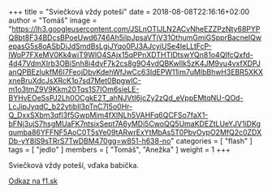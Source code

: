 +++
title = "Sviečková vždy poteší"
date = 2018-08-08T22:16:16+02:00
author = "Tomáš"
image = "https://lh3.googleusercontent.com/JSLnOTIJLN2ACvNheEZZPzNty68PYPQ8bt8F34BDcsBPoeUwd6746Ah5ilpJpsaVTjV31OthumGmiGSpprBacneIQwepasG5s8oASbDiJdSmdBsLgiJYqo0PJ3AJcyiUSe4IeLLtFcP-lWoP7FXeMV0Kk4wiT9WlO4SAjx15qPPnXDTHTIDtswYQn81o4QIfcQxfd-4d47VdmXIrb3OBiSnh8i4dvF7k2cs8g9O4vdQBKwIlk5zK4JM9vu4vxfXDPJanQPBEzlukfM6I7FeojDbvKdehWfJwCc63IdEPW11im7uMlbBhwH3EBR5XKXxneBruXdcJsXRcK1p7sd7Met0BpgwlC-m1o3tmZ9V9Kkm20Tqs1S7IOm6sieLE-BYHvEOeSsPJ2Lh0OCgkE2T_ahNJVtI6jcZy2zQd_eVppEMtqNU-QOd-LcJipJyqdC_b22ytibIl3pTnC7I5o0Hr-Q_DxxSXbm3qfl3f5GwpMim4fXlNLh5VAHFq6QCFSo7faX1-bFNj3ujS7hsgMUaFK7ntsixSept7A6yMDi5CwoQQ5UmaKDEZtLUeYJV1iDKgqumba86YFFNF5AoC0T5sYe09tARwrExYtMbAs5T0PbvOvpO2MfQ2c0ZDXDb-yY8lS9sTRrS7TwDBM470gg=w851-h638-no"
categories = [ "flash" ]
tags = [ "jedlo" ]
members = [ "Tomáš", "Anežka" ]
weight = 1
+++

Sviečková vždy poteší, vďaka babička.

[Odkaz na f1.sk](https://www.f1.sk "Formula 1 SVK")
